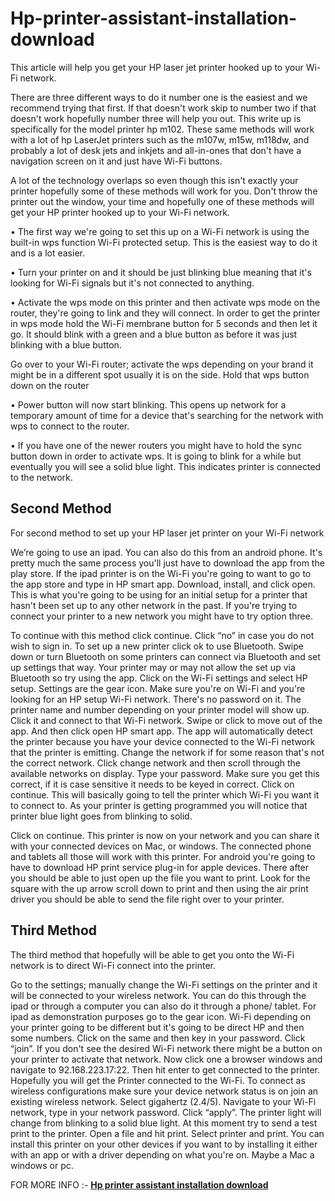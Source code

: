 # Hp-printer-assistant-installation-download

This article will help you get your HP laser jet printer hooked up to your Wi-Fi network.

There are three different ways to do it number one is the easiest and we recommend trying that first. If that doesn't work skip to number two if that doesn't work hopefully number three will help you out. This write up is specifically for the model printer hp m102. These same methods will work with a lot of hp LaserJet printers such as the m107w, m15w, m118dw, and  probably a lot of desk jets and inkjets and all-in-ones that don't have a navigation screen on it and just have Wi-Fi buttons.

A lot of the technology overlaps so even though this isn't exactly your printer hopefully some of these methods will work for you. Don't throw the printer out the window, your time and hopefully one of these methods will get your HP printer hooked up to your Wi-Fi network.

•	The first way we're going to set this up on a Wi-Fi network is using the built-in wps function Wi-Fi protected setup. This is the easiest way to do it and is a lot easier.

•	Turn your printer on and it should be just blinking blue meaning that it's looking for Wi-Fi signals but it's not connected to anything.

•	Activate the wps mode on this printer and then activate wps mode on the router, they're going to link and they will connect. In order to get the printer in wps mode hold the Wi-Fi membrane button for 5 seconds and then let it go. It should blink with a green and a blue button as before it was just blinking with a blue button.

 Go over to your Wi-Fi router; activate the wps depending on your brand it might be in a different spot usually it is on the side. Hold that wps button down on the router

•	Power button will now start blinking. This opens up network for a temporary amount of time for a device that's searching for the network with wps to connect to the router.

•	If you have one of the newer routers you might have to hold the sync button down in order to activate wps. It is going to blink for a while but eventually you will see a solid blue light. This indicates printer is connected to the network.

 

## Second Method

For second method to set up your HP laser jet printer on your Wi-Fi network

We’re going to use an ipad. You can also do this from an android phone. It's pretty much the same process you'll just have to download the app from the play store.  If the ipad printer is on the Wi-Fi you're going to want to go to the app store and type in HP smart app. Download, install, and click open. This is what you're going to be using for an initial setup for a printer that hasn't been set up to any other network in the past. If you're trying to connect your printer to a new network you might have to try option three.

 

To continue with this method click continue.  Click “no” in case you do not wish to sign in. To set up a new printer click ok to use Bluetooth.  Swipe down or turn Bluetooth on some printers can connect via Bluetooth and set up settings that way. Your printer may or may not allow the set up via Bluetooth so try using the app.  Click on the Wi-Fi settings and select HP setup. Settings are the gear icon. Make sure you're on Wi-Fi and you're looking for an HP setup Wi-Fi network. There's no password on it. The printer name and number depending on your printer model will show up. Click it and connect to that Wi-Fi network. Swipe or click to move out of the app. And then click open HP smart app. The app will automatically detect the printer because you have your device connected to the Wi-Fi network that the printer is emitting. Change the network if for some reason that's not the correct network. Click change network and then scroll through the available networks on display. Type your password. Make sure you get this correct, if it is case sensitive it needs to be keyed in correct. Click on continue. This will basically going to tell the printer which Wi-Fi you want it to connect to.  As your printer is getting programmed you will notice that printer blue light goes from blinking to solid.

 

Click on continue. This printer is now on your network and you can share it with your connected devices on Mac, or windows. The connected phone and tablets all those will work with this printer. For android you're going to have to download HP print service plug-in for apple devices. There after you should be able to just open up the file you want to print. Look for the square with the up arrow scroll down to print and then using the air print driver you should be able to send the file right over to your printer.

 

## Third Method

The third method that hopefully will be able to get you onto the Wi-Fi network is to direct Wi-Fi connect into the printer.

Go to the settings; manually change the Wi-Fi settings on the printer and it will be connected to your wireless network. You can do this through the ipad or through a computer you can also do it through a phone/ tablet. For ipad as demonstration purposes go to the gear icon. Wi-Fi depending on your printer going to be different but it's going to be direct HP and then some numbers. Click on the same and then key in your password. Click “join”. If you don't see the desired Wi-Fi network there might be a button on your printer to activate that network.  Now click one a browser windows and navigate to 92.168.223.17:22. Then hit enter to get connected to the printer. Hopefully you will get the Printer connected to the Wi-Fi.  To connect as wireless configurations make sure your device network status is on join an existing wireless network. Select gigahertz (2.4/5). Navigate to your Wi-Fi network, type in your network password.  Click “apply”.  The printer light will change from blinking to a solid blue light.  At this moment try to send a test print to the printer. Open a file and hit print. Select printer and print. You can install this printer on your other devices if you want to by installing it either with an app or with a driver depending on what you're on. Maybe a Mac a windows or pc.

FOR MORE INFO :- <b><a href="https://iguruservices.com/support">Hp printer assistant installation download</a></b>
